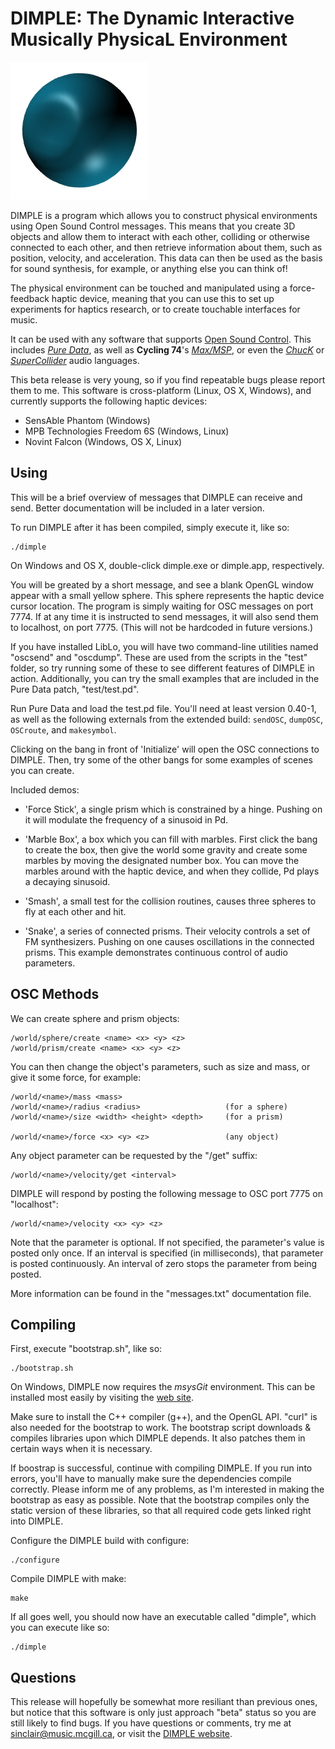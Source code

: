 
DIMPLE: The Dynamic Interactive Musically PhysicaL Environment
==============================================================

![DIMPLE logo](./icon/dimple_sphere.png)

DIMPLE is a program which allows you to construct physical
environments using Open Sound Control messages.  This means that you
create 3D objects and allow them to interact with each other,
colliding or otherwise connected to each other, and then retrieve
information about them, such as position, velocity, and acceleration.
This data can then be used as the basis for sound synthesis, for
example, or anything else you can think of!

The physical environment can be touched and manipulated using a
force-feedback haptic device, meaning that you can use this to set up
experiments for haptics research, or to create touchable interfaces
for music.

It can be used with any software that supports [Open Sound
Control](http://opensoundcontrol.org).  This includes [_Pure
Data_](http://puredata.info), as well as **Cycling 74**'s
[_Max/MSP_](http://cycling74.com), or even the
[_ChucK_](http://chuck.cs.princeton.edu/) or
[_SuperCollider_](http://supercollider.sourceforge.net/) audio
languages.

This beta release is very young, so if you find repeatable bugs please
report them to me.  This software is cross-platform (Linux, OS X,
Windows), and currently supports the following haptic devices:

- SensAble Phantom (Windows)
- MPB Technologies Freedom 6S (Windows, Linux)
- Novint Falcon (Windows, OS X, Linux)


Using
-----

This will be a brief overview of messages that DIMPLE can receive
and send.  Better documentation will be included in a later version.

To run DIMPLE after it has been compiled, simply execute it, like so:

    ./dimple

On Windows and OS X, double-click dimple.exe or dimple.app,
respectively.

You will be greated by a short message, and see a blank OpenGL window
appear with a small yellow sphere.  This sphere represents the haptic
device cursor location.  The program is simply waiting for OSC
messages on port 7774.  If at any time it is instructed to send
messages, it will also send them to localhost, on port 7775.  (This
will not be hardcoded in future versions.)

If you have installed LibLo, you will have two command-line utilities
named "oscsend" and "oscdump".  These are used from the scripts in the
"test" folder, so try running some of these to see different features
of DIMPLE in action.  Additionally, you can try the small examples
that are included in the Pure Data patch, "test/test.pd".

Run Pure Data and load the test.pd file.  You'll need at least version
0.40-1, as well as the following externals from the extended build:
`sendOSC`, `dumpOSC`, `OSCroute`, and `makesymbol`.

Clicking on the bang in front of 'Initialize' will open the OSC
connections to DIMPLE.  Then, try some of the other bangs for some
examples of scenes you can create.

Included demos:

* 'Force Stick', a single prism which is constrained by a hinge.
  Pushing on it will modulate the frequency of a sinusoid in Pd.

* 'Marble Box', a box which you can fill with marbles.  First click
  the bang to create the box, then give the world some gravity
  and create some marbles by moving the designated number box.
  You can move the marbles around with the haptic device, and
  when they collide, Pd plays a decaying sinusoid.

* 'Smash', a small test for the collision routines, causes three spheres
  to fly at each other and hit.

* 'Snake', a series of connected prisms.  Their velocity controls a
  set of FM synthesizers.  Pushing on one causes oscillations in the
  connected prisms.  This example demonstrates continuous control of
  audio parameters.


OSC Methods
-----------

We can create sphere and prism objects:

    /world/sphere/create <name> <x> <y> <z>
    /world/prism/create <name> <x> <y> <z>

You can then change the object's parameters, such as size and mass, or
give it some force, for example:

    /world/<name>/mass <mass>
    /world/<name>/radius <radius>                   (for a sphere)
    /world/<name>/size <width> <height> <depth>     (for a prism)

    /world/<name>/force <x> <y> <z>                 (any object)

Any object parameter can be requested by the "/get" suffix:

    /world/<name>/velocity/get <interval>

DIMPLE will respond by posting the following message to OSC port 7775
on "localhost":

    /world/<name>/velocity <x> <y> <z>

Note that the <interval> parameter is optional.  If not specified, the
parameter's value is posted only once.  If an interval is specified
(in milliseconds), that parameter is posted continuously.  An interval
of zero stops the parameter from being posted.

More information can be found in the "messages.txt" documentation
file.


Compiling
---------

First, execute "bootstrap.sh", like so:

    ./bootstrap.sh

On Windows, DIMPLE now requires the *msysGit* environment.  This can
be installed most easily by visiting the [web site][].

[web site]: http://code.google.com/p/msysgit/

Make sure to install the C++ compiler (g++), and the OpenGL API.
"curl" is also needed for the bootstrap to work.  The bootstrap script
downloads & compiles libraries upon which DIMPLE depends.  It also
patches them in certain ways when it is necessary.

If boostrap is successful, continue with compiling DIMPLE.  If you run
into errors, you'll have to manually make sure the dependencies
compile correctly.  Please inform me of any problems, as I'm
interested in making the bootstrap as easy as possible.  Note that the
bootstrap compiles only the static version of these libraries, so that
all required code gets linked right into DIMPLE.

Configure the DIMPLE build with configure:

    ./configure

Compile DIMPLE with make:

    make

If all goes well, you should now have an executable called "dimple",
which you can execute like so:

    ./dimple


Questions
---------

This release will hopefully be somewhat more resiliant than previous
ones, but notice that this software is only just approach "beta"
status so you are still likely to find bugs.  If you have questions or
comments, try me at
[sinclair@music.mcgill.ca](mailto:sinclair@music.mcgill.ca), or visit
the [DIMPLE website](http://idmil.org/software/dimple).
